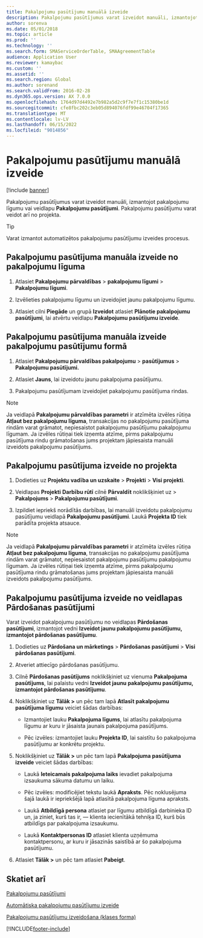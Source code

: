 ```yaml
---
title: Pakalpojumu pasūtījumu manuālā izveide
description: Pakalpojumu pasūtījumus varat izveidot manuāli, izmantojot pakalpojumu līgumu vai veidlapu **Pakalpojumu pasūtījumi**.
author: sorenva
ms.date: 05/01/2018
ms.topic: article
ms.prod: ''
ms.technology: ''
ms.search.form: SMAServiceOrderTable, SMAAgreementTable
audience: Application User
ms.reviewer: kamaybac
ms.custom: ''
ms.assetid: ''
ms.search.region: Global
ms.author: sorenand
ms.search.validFrom: 2016-02-28
ms.dyn365.ops.version: AX 7.0.0
ms.openlocfilehash: 1764d97d4492e7b982a5d2c9f7e7f1c15380be1d
ms.sourcegitcommit: cfe8fbc202c3eb05d894076fdf99e46704f17365
ms.translationtype: MT
ms.contentlocale: lv-LV
ms.lasthandoff: 06/15/2022
ms.locfileid: "9014856"
---
```

# <a name="create-service-orders-manually"></a>Pakalpojumu pasūtījumu manuālā izveide    

[!include [banner](../includes/banner.md)]


Pakalpojumu pasūtījumus varat izveidot manuāli, izmantojot pakalpojumu līgumu vai veidlapu **Pakalpojumu pasūtījumi**. Pakalpojumu pasūtījumu varat veidot arī no projekta.

> [!TIP]
> <P>Varat izmantot automatizētos pakalpojumu pasūtījumu izveides procesus. 

## <a name="create-a-service-order-manually-from-a-service-agreement"></a>Pakalpojumu pasūtījuma manuāla izveide no pakalpojumu līguma

1.  Atlasiet **Pakalpojumu pārvaldības** \> **pakalpojumu līgumi** \> **Pakalpojumu līgumi**.

2.  Izvēlieties pakalpojumu līgumu un izveidojiet jaunu pakalpojumu līgumu.

3.  Atlasiet cilni **Piegāde** un grupā **Izveidot** atlasiet **Plānotie pakalpojumu pasūtījumi**, lai atvērtu veidlapu **Pakalpojumu pasūtījumu izveide**.

## <a name="create-a-service-order-manually-in-the-service-orders-form"></a>Pakalpojumu pasūtījuma manuāla izveide pakalpojumu pasūtījumu formā

1.  Atlasiet **Pakalpojumu pārvaldības pakalpojumu** \> **pasūtījumus** \> **Pakalpojumu pasūtījumi.**

2.  Atlasiet **Jauns**, lai izveidotu jaunu pakalpojuma pasūtījumu.

3.  Pakalpojumu pasūtījumam izveidojiet pakalpojumu pasūtījuma rindas.

> [!NOTE]
> <P>Ja veidlapā <STRONG>Pakalpojumu pārvaldības parametri</STRONG> ir atzīmēta izvēles rūtiņa <STRONG>Atļaut bez pakalpojumu līguma</STRONG>, transakcijas no pakalpojumu pasūtījuma rindām varat grāmatot, nepiesaistot pakalpojumu pasūtījumu pakalpojumu līgumam. Ja izvēles rūtiņai tiek izņemta atzīme, pirms pakalpojumu pasūtījuma rindu grāmatošanas jums projektam jāpiesaista manuāli izveidots pakalpojumu pasūtījums.</P>

## <a name="create-a-service-order-from-a-project"></a>Pakalpojumu pasūtījuma izveide no projekta

1.  Dodieties uz **Projektu vadība un uzskaite** \> **Projekti** \> **Visi projekti**.

2.  Veidlapas **Projekti** **Darbību rūtī** cilnē **Pārvaldīt** noklikšķiniet uz \> **Pakalpojums** \> **Pakalpojumu pasūtījumi**.

3.  Izpildiet iepriekš norādītās darbības, lai manuāli izveidotu pakalpojumu pasūtījumu veidlapā **Pakalpojumu pasūtījumi**. Laukā **Projekta ID** tiek parādīta projekta atsauce.

> [!NOTE]
> <P>Ja veidlapā <STRONG>Pakalpojumu pārvaldības parametri</STRONG> ir atzīmēta izvēles rūtiņa <STRONG>Atļaut bez pakalpojumu līguma</STRONG>, transakcijas no pakalpojumu pasūtījuma rindām varat grāmatot, nepiesaistot pakalpojumu pasūtījumu pakalpojumu līgumam. Ja izvēles rūtiņai tiek izņemta atzīme, pirms pakalpojumu pasūtījuma rindu grāmatošanas jums projektam jāpiesaista manuāli izveidots pakalpojumu pasūtījums.</P>

## <a name="create-a-service-order-from-the-sales-order-form"></a>Pakalpojumu pasūtījuma izveide no veidlapas Pārdošanas pasūtījumi

Varat izveidot pakalpojumu pasūtījumu no veidlapas **Pārdošanas pasūtījumi**, izmantojot vedni **Izveidot jaunu pakalpojumu pasūtījumu, izmantojot pārdošanas pasūtījumu**.

1.  Dodieties uz **Pārdošana un mārketings** \> **Pārdošanas pasūtījumi** \> **Visi pārdošanas pasūtījumi**.

2.  Atveriet attiecīgo pārdošanas pasūtījumu.

3.  Cilnē **Pārdošanas pasūtījums** noklikšķiniet uz vienuma **Pakalpojuma pasūtījums**, lai palaistu vedni **Izveidot jaunu pakalpojumu pasūtījumu, izmantojot pārdošanas pasūtījumu**.

4.  Noklikšķiniet uz **Tālāk \>** un pēc tam lapā **Atlasīt pakalpojumu pasūtījuma līgumu** veiciet šādas darbības:
    
      - Izmantojiet lauku **Pakalpojuma līgums**, lai atlasītu pakalpojuma līgumu ar kuru ir jāsaista jaunais pakalpojuma pasūtījums.
    
      - Pēc izvēles: izmantojiet lauku **Projekta ID**, lai saistītu šo pakalpojuma pasūtījumu ar konkrētu projektu.

5.  Noklikšķiniet uz **Tālāk \>** un pēc tam lapā **Pakalpojuma pasūtījuma izveide** veiciet šādas darbības:
    
      - Laukā **Ieteicamais pakalpojuma laiks** ievadiet pakalpojuma izsaukuma sākuma datumu un laiku.
    
      - Pēc izvēles: modificējiet tekstu laukā **Apraksts**. Pēc noklusējuma šajā laukā ir iepriekšējā lapā atlasītā pakalpojuma līguma apraksts.
    
      - Laukā **Atbildīgā persona** atlasiet par līgumu atbildīgā darbinieka ID un, ja ziniet, kurš tas ir, — klienta iecienītākā tehniķa ID, kurš būs atbildīgs par pakalpojuma izsaukumu.
    
      - Laukā **Kontaktpersonas ID** atlasiet klienta uzņēmuma kontaktpersonu, ar kuru ir jāsazinās saistībā ar šo pakalpojuma pasūtījumu.

6.  Atlasiet **Tālāk \>** un pēc tam atlasiet **Pabeigt**.


## <a name="see-also"></a>Skatiet arī

[Pakalpojumu pasūtījumi](service-orders.md)

[Automātiska pakalpojumu pasūtījumu izveide](create-service-orders-automatically.md)

[Pakalpojumu pasūtījumu izveidošana (klases forma)](https://technet.microsoft.com/library/aa553901\(v=ax.60\)) 



[!INCLUDE[footer-include](../../includes/footer-banner.md)]